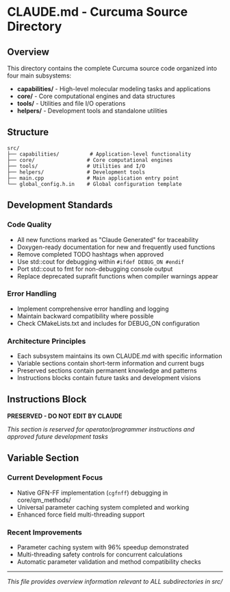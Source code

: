 # CLAUDE.md - Curcuma Source Directory

## Overview

This directory contains the complete Curcuma source code organized into four main subsystems:
- **capabilities/** - High-level molecular modeling tasks and applications
- **core/** - Core computational engines and data structures
- **tools/** - Utilities and file I/O operations
- **helpers/** - Development tools and standalone utilities

## Structure

```
src/
├── capabilities/          # Application-level functionality
├── core/                 # Core computational engines  
├── tools/                # Utilities and I/O
├── helpers/              # Development tools
├── main.cpp              # Main application entry point
└── global_config.h.in    # Global configuration template
```

## Development Standards

### Code Quality
- All new functions marked as "Claude Generated" for traceability
- Doxygen-ready documentation for new and frequently used functions
- Remove completed TODO hashtags when approved
- Use std::cout for debugging within `#ifdef DEBUG_ON #endif`
- Port std::cout to fmt for non-debugging console output
- Replace deprecated suprafit functions when compiler warnings appear

### Error Handling
- Implement comprehensive error handling and logging
- Maintain backward compatibility where possible
- Check CMakeLists.txt and includes for DEBUG_ON configuration

### Architecture Principles
- Each subsystem maintains its own CLAUDE.md with specific information
- Variable sections contain short-term information and current bugs
- Preserved sections contain permanent knowledge and patterns
- Instructions blocks contain future tasks and development visions

## Instructions Block

**PRESERVED - DO NOT EDIT BY CLAUDE**

*This section is reserved for operator/programmer instructions and approved future development tasks*

## Variable Section

### Current Development Focus
- Native GFN-FF implementation (`cgfnff`) debugging in core/qm_methods/
- Universal parameter caching system completed and working
- Enhanced force field multi-threading support

### Recent Improvements
- Parameter caching system with 96% speedup demonstrated
- Multi-threading safety controls for concurrent calculations
- Automatic parameter validation and method compatibility checks

---

*This file provides overview information relevant to ALL subdirectories in src/*
